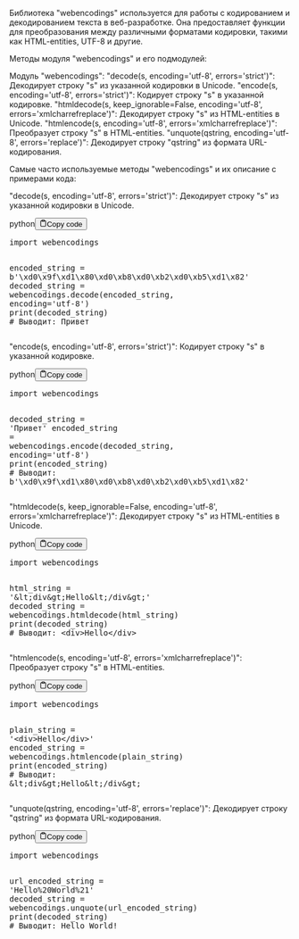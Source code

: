 <p>Библиотека "webencodings" используется для работы с кодированием и декодированием текста в веб-разработке.
Она предоставляет функции для преобразования между различными форматами кодировки, такими как HTML-entities, UTF-8 и другие.</p>
<p>Методы модуля "webencodings" и его подмодулей:</p>
<p>Модуль "webencodings":
"decode(s, encoding='utf-8', errors='strict')": Декодирует строку "s" из указанной кодировки в Unicode.
"encode(s, encoding='utf-8', errors='strict')": Кодирует строку "s" в указанной кодировке.
"htmldecode(s, keep_ignorable=False, encoding='utf-8', errors='xmlcharrefreplace')": Декодирует строку "s" из HTML-entities в Unicode.
"htmlencode(s, encoding='utf-8', errors='xmlcharrefreplace')": Преобразует строку "s" в HTML-entities.
"unquote(qstring, encoding='utf-8', errors='replace')": Декодирует строку "qstring" из формата URL-кодирования.</p>
<p>Самые часто используемые методы "webencodings" и их описание с примерами кода:</p>
<p>"decode(s, encoding='utf-8', errors='strict')": Декодирует строку "s" из указанной кодировки в Unicode.</p>
<div class="code-element"><div class="lang-line"><text>python</text><button class="copy-button" id="code873906b28fe5db17d6c1f5aafdda5769b" onclick="copyCode(code873906b28fe5db17d6c1f5aafdda5769, code873906b28fe5db17d6c1f5aafdda5769b)"><svg stroke="currentColor" fill="none" stroke-width="2" viewBox="0 0 24 24" stroke-linecap="round" stroke-linejoin="round" class="h-4 w-4" height="1em" width="1em" xmlns="http://www.w3.org/2000/svg"><path d="M16 4h2a2 2 0 0 1 2 2v14a2 2 0 0 1-2 2H6a2 2 0 0 1-2-2V6a2 2 0 0 1 2-2h2"></path><rect x="8" y="2" width="8" height="4" rx="1" ry="1"></rect></svg><text>Copy code</text></button></div><div class="code" id="code873906b28fe5db17d6c1f5aafdda5769"><div class="highlight"><pre><span></span><span class="kn">import</span> <span class="nn">webencodings</span>

<span class="n">encoded_string</span> <span class="o">=</span> <span class="sa">b</span><span class="s1">&#39;</span><span class="se">\xd0\x9f\xd1\x80\xd0\xb8\xd0\xb2\xd0\xb5\xd1\x82</span><span class="s1">&#39;</span>
<span class="n">decoded_string</span> <span class="o">=</span> <span class="n">webencodings</span><span class="o">.</span><span class="n">decode</span><span class="p">(</span><span class="n">encoded_string</span><span class="p">,</span> <span class="n">encoding</span><span class="o">=</span><span class="s1">&#39;utf-8&#39;</span><span class="p">)</span>
<span class="nb">print</span><span class="p">(</span><span class="n">decoded_string</span><span class="p">)</span>  <span class="c1"># Выводит: Привет</span>
</pre></div></div></div>

<p>"encode(s, encoding='utf-8', errors='strict')": Кодирует строку "s" в указанной кодировке.</p>
<div class="code-element"><div class="lang-line"><text>python</text><button class="copy-button" id="codef2d55236357a5ce8d650b308f2d8227cb" onclick="copyCode(codef2d55236357a5ce8d650b308f2d8227c, codef2d55236357a5ce8d650b308f2d8227cb)"><svg stroke="currentColor" fill="none" stroke-width="2" viewBox="0 0 24 24" stroke-linecap="round" stroke-linejoin="round" class="h-4 w-4" height="1em" width="1em" xmlns="http://www.w3.org/2000/svg"><path d="M16 4h2a2 2 0 0 1 2 2v14a2 2 0 0 1-2 2H6a2 2 0 0 1-2-2V6a2 2 0 0 1 2-2h2"></path><rect x="8" y="2" width="8" height="4" rx="1" ry="1"></rect></svg><text>Copy code</text></button></div><div class="code" id="codef2d55236357a5ce8d650b308f2d8227c"><div class="highlight"><pre><span></span><span class="kn">import</span> <span class="nn">webencodings</span>

<span class="n">decoded_string</span> <span class="o">=</span> <span class="s1">&#39;Привет&#39;</span>
<span class="n">encoded_string</span> <span class="o">=</span> <span class="n">webencodings</span><span class="o">.</span><span class="n">encode</span><span class="p">(</span><span class="n">decoded_string</span><span class="p">,</span> <span class="n">encoding</span><span class="o">=</span><span class="s1">&#39;utf-8&#39;</span><span class="p">)</span>
<span class="nb">print</span><span class="p">(</span><span class="n">encoded_string</span><span class="p">)</span>  <span class="c1"># Выводит: b&#39;\xd0\x9f\xd1\x80\xd0\xb8\xd0\xb2\xd0\xb5\xd1\x82&#39;</span>
</pre></div></div></div>

<p>"htmldecode(s, keep_ignorable=False, encoding='utf-8', errors='xmlcharrefreplace')": Декодирует строку "s" из HTML-entities в Unicode.</p>
<div class="code-element"><div class="lang-line"><text>python</text><button class="copy-button" id="code4403b0f315cbe6a881f2ef031ab7f640b" onclick="copyCode(code4403b0f315cbe6a881f2ef031ab7f640, code4403b0f315cbe6a881f2ef031ab7f640b)"><svg stroke="currentColor" fill="none" stroke-width="2" viewBox="0 0 24 24" stroke-linecap="round" stroke-linejoin="round" class="h-4 w-4" height="1em" width="1em" xmlns="http://www.w3.org/2000/svg"><path d="M16 4h2a2 2 0 0 1 2 2v14a2 2 0 0 1-2 2H6a2 2 0 0 1-2-2V6a2 2 0 0 1 2-2h2"></path><rect x="8" y="2" width="8" height="4" rx="1" ry="1"></rect></svg><text>Copy code</text></button></div><div class="code" id="code4403b0f315cbe6a881f2ef031ab7f640"><div class="highlight"><pre><span></span><span class="kn">import</span> <span class="nn">webencodings</span>

<span class="n">html_string</span> <span class="o">=</span> <span class="s1">&#39;&amp;lt;div&amp;gt;Hello&amp;lt;/div&amp;gt;&#39;</span>
<span class="n">decoded_string</span> <span class="o">=</span> <span class="n">webencodings</span><span class="o">.</span><span class="n">htmldecode</span><span class="p">(</span><span class="n">html_string</span><span class="p">)</span>
<span class="nb">print</span><span class="p">(</span><span class="n">decoded_string</span><span class="p">)</span>  <span class="c1"># Выводит: &lt;div&gt;Hello&lt;/div&gt;</span>
</pre></div></div></div>

<p>"htmlencode(s, encoding='utf-8', errors='xmlcharrefreplace')": Преобразует строку "s" в HTML-entities.</p>
<div class="code-element"><div class="lang-line"><text>python</text><button class="copy-button" id="code5631983489a431e59ca259ae22beda0cb" onclick="copyCode(code5631983489a431e59ca259ae22beda0c, code5631983489a431e59ca259ae22beda0cb)"><svg stroke="currentColor" fill="none" stroke-width="2" viewBox="0 0 24 24" stroke-linecap="round" stroke-linejoin="round" class="h-4 w-4" height="1em" width="1em" xmlns="http://www.w3.org/2000/svg"><path d="M16 4h2a2 2 0 0 1 2 2v14a2 2 0 0 1-2 2H6a2 2 0 0 1-2-2V6a2 2 0 0 1 2-2h2"></path><rect x="8" y="2" width="8" height="4" rx="1" ry="1"></rect></svg><text>Copy code</text></button></div><div class="code" id="code5631983489a431e59ca259ae22beda0c"><div class="highlight"><pre><span></span><span class="kn">import</span> <span class="nn">webencodings</span>

<span class="n">plain_string</span> <span class="o">=</span> <span class="s1">&#39;&lt;div&gt;Hello&lt;/div&gt;&#39;</span>
<span class="n">encoded_string</span> <span class="o">=</span> <span class="n">webencodings</span><span class="o">.</span><span class="n">htmlencode</span><span class="p">(</span><span class="n">plain_string</span><span class="p">)</span>
<span class="nb">print</span><span class="p">(</span><span class="n">encoded_string</span><span class="p">)</span>  <span class="c1"># Выводит: &amp;lt;div&amp;gt;Hello&amp;lt;/div&amp;gt;</span>
</pre></div></div></div>

<p>"unquote(qstring, encoding='utf-8', errors='replace')": Декодирует строку "qstring" из формата URL-кодирования.</p>
<div class="code-element"><div class="lang-line"><text>python</text><button class="copy-button" id="code4e373b3d50368ae25e2750e333368785b" onclick="copyCode(code4e373b3d50368ae25e2750e333368785, code4e373b3d50368ae25e2750e333368785b)"><svg stroke="currentColor" fill="none" stroke-width="2" viewBox="0 0 24 24" stroke-linecap="round" stroke-linejoin="round" class="h-4 w-4" height="1em" width="1em" xmlns="http://www.w3.org/2000/svg"><path d="M16 4h2a2 2 0 0 1 2 2v14a2 2 0 0 1-2 2H6a2 2 0 0 1-2-2V6a2 2 0 0 1 2-2h2"></path><rect x="8" y="2" width="8" height="4" rx="1" ry="1"></rect></svg><text>Copy code</text></button></div><div class="code" id="code4e373b3d50368ae25e2750e333368785"><div class="highlight"><pre><span></span><span class="kn">import</span> <span class="nn">webencodings</span>

<span class="n">url_encoded_string</span> <span class="o">=</span> <span class="s1">&#39;Hello%20World%21&#39;</span>
<span class="n">decoded_string</span> <span class="o">=</span> <span class="n">webencodings</span><span class="o">.</span><span class="n">unquote</span><span class="p">(</span><span class="n">url_encoded_string</span><span class="p">)</span>
<span class="nb">print</span><span class="p">(</span><span class="n">decoded_string</span><span class="p">)</span>  <span class="c1"># Выводит: Hello World!</span>
</pre></div></div></div>